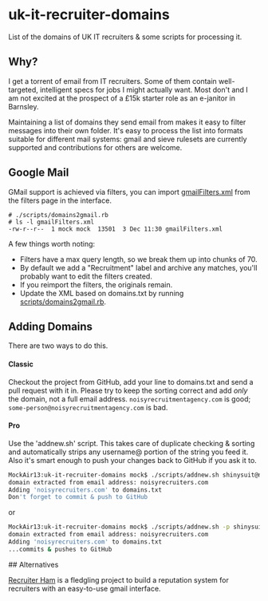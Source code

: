 # uk-it-recruiter-domains

List of the domains of UK IT recruiters &amp; some scripts for processing it.

## Why?

I get a torrent of email from IT recruiters. Some of them contain well-targeted, intelligent specs for jobs I might actually want.  Most don't and I am not excited at the prospect of a £15k starter role as an e-janitor in Barnsley.

Maintaining a list of domains they send email from makes it easy to filter messages into their own folder.  It's easy to process the list into formats suitable for different mail systems: gmail and sieve rulesets are currently supported and contributions for others are welcome.



## Google Mail

GMail support is achieved via filters, you can import [gmailFilters.xml](https://github.com/alexmbird/uk-it-recruiter-domains/blob/master/gmailFilters.xml) from the filters page in the interface.

```
# ./scripts/domains2gmail.rb
# ls -l gmailFilters.xml
-rw-r--r--  1 mock mock  13501  3 Dec 11:30 gmailFilters.xml
```

A few things worth noting:

- Filters have a max query length, so we break them up into chunks of 70.
- By default we add a "Recruitment" label and archive any matches, you'll   probably want to edit the filters created.
- If you reimport the filters, the originals remain.
- Update the XML based on domains.txt by running [scripts/domains2gmail.rb](https://github.com/alexmbird/uk-it-recruiter-domains/blob/master/scripts/domains2gmail.py).


## Adding Domains

There are two ways to do this.

#### Classic

Checkout the project from GitHub, add your line to domains.txt and send a pull request with it in.  Please try to keep the sorting correct and add *only* the domain, not a full email address.  `noisyrecruitmentagency.com` is good; `some-person@noisyrecruitmentagency.com` is bad.

#### Pro

Use the 'addnew.sh' script.  This takes care of duplicate checking & sorting and automatically strips any username@ portion of the string you feed it.  Also it's smart enough to push your changes back to GitHub if you ask it to.

```bash
MockAir13:uk-it-recruiter-domains mock$ ./scripts/addnew.sh shinysuit@noisyrecruiters.com
domain extracted from email address: noisyrecruiters.com
Adding 'noisyrecruiters.com' to domains.txt
Don't forget to commit & push to GitHub
```

or

```bash
MockAir13:uk-it-recruiter-domains mock$ ./scripts/addnew.sh -p shinysuit@noisyrecruiters.com
domain extracted from email address: noisyrecruiters.com
Adding 'noisyrecruiters.com' to domains.txt
...commits & pushes to GitHub
```


## Alternatives

[Recruiter Ham](http://recruiterham.joshuafox.com) is a fledgling project to build a reputation system for recruiters with an easy-to-use gmail interface.

